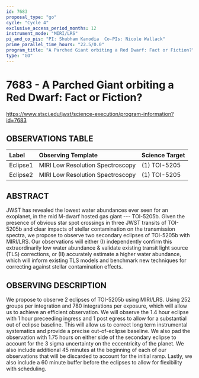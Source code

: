 ```yaml
---
id: 7683
proposal_type: "go"
cycle: "Cycle 4"
exclusive_access_period_months: 12
instrument_mode: "MIRI/LRS"
pi_and_co_pis: "PI: Shubham Kanodia  Co-PIs: Nicole Wallack"
prime_parallel_time_hours: "22.5/0.0"
program_title: "A Parched Giant orbiting a Red Dwarf: Fact or Fiction?"
type: "GO"
---
```

# 7683 - A Parched Giant orbiting a Red Dwarf: Fact or Fiction?
https://www.stsci.edu/jwst/science-execution/program-information?id=7683
## OBSERVATIONS TABLE
| Label    | Observing Template             | Science Target |
| :------- | :----------------------------- | :------------- |
| Eclipse1 | MIRI Low Resolution Spectroscopy | (1) TOI-5205   |
| Eclipse2 | MIRI Low Resolution Spectroscopy | (1) TOI-5205   |

## ABSTRACT

JWST has revealed the lowest water abundances ever seen for an exoplanet, in the mid M-dwarf hosted gas giant --- TOI-5205b. Given the presence of obvious star spot crossings in three JWST transits of TOI-5205b and clear impacts of stellar contamination on the transmission spectra, we propose to observe two secondary eclipses of TOI-5205b with MIRI/LRS. Our observations will either (I) independently confirm this extraordinarily low water abundance & validate existing transit light source (TLS) corrections, or (II) accurately estimate a higher water abundance, which will inform existing TLS models and benchmark new techniques for correcting against stellar contamination effects.

## OBSERVING DESCRIPTION

We propose to observe 2 eclipses of TOI-5205b using MIRI/LRS. Using 252 groups per integration and 780 integrations per exposure, which will allow us to achieve an efficient observation. We will observe the 1.4 hour eclipse with 1 hour preceeding ingress and 1 post egress to allow for a substantial out of eclipse baseline. This will allow us to correct long term instrumental systematics and provide a precise out-of-eclipse baseline. We also pad the observation with 1.75 hours on either side of the secondary eclipse to account for the 3 sigma uncertainty on the eccentricity of the planet. We also include additional 45 minutes at the beginning of each of our observations that will be discarded to account for the initial ramp. Lastly, we also include a 60 minute buffer before the eclipses to allow for flexibility with scheduling.